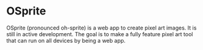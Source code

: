 # OSprite

OSprite (pronounced oh-sprite) is a web app to create pixel art images. It is still in active development. The goal is to make a fully feature pixel art tool that can run on all devices by being a web app.